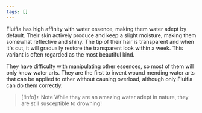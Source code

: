 ```yaml
---
tags: []
---
```

Fluifia has high affinity with water essence, making them water adept by default. Their skin actively produce and keep a slight moisture, making them somewhat reflective and shiny. The tip of their hair is transparent and when it's cut, it will gradually restore the transparent look within a week. This variant is often regarded as the most beautiful kind.

They have difficulty with manipulating other essences, so most of them will only know water arts. They are the first to invent wound mending water arts that can be applied to other without causing overload, although only Fluifia can do them correctly.

> [!info]+ Note
> While they are an amazing water adept in nature, they are still susceptible to drowning!
> 

